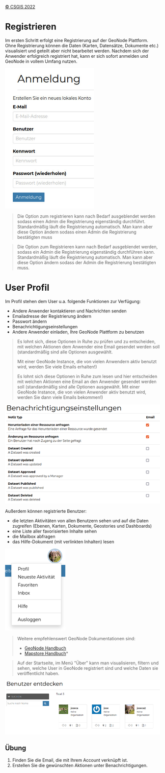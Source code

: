 <!-- the Menu -->

<link rel="stylesheet" media="all" href="../styles.css" />
<div id="logo"><a href="https://csgis.de">© CSGIS 2022</a></div>
<div id="menu"></div>
<div id="jumpMenu"></div>
<script src="../menu.js"></script>
<script src="../jumpmenu.js"></script>
<!-- the Menu -->

# Registrieren

Im ersten Schritt erfolgt eine Registrierung auf der GeoNode Plattform. Ohne Registrierung können die Daten (Karten, Datensätze, Dokumente etc.) visualisiert und geteilt aber nicht bearbeitet werden.
Nachdem sich der Anwender erfolgreich registriert hat, kann er sich sofort anmelden und GeoNode in vollem Umfang nutzen.

![Anmeldung](images/image2.jpg)

> Die Option zum registrieren kann nach Bedarf ausgeblendet werden sodass einen Admin die Registrierung eigenständig durchführt.
> Standardmäßig läuft die Registrierung automatisch. Man kann aber diese Option ändern sodass einen Admin die Registrierung bestätigten muss

> Die Option zum Registrieren kann nach Bedarf ausgeblendet werden, sodass ein Admin die Registrierung eigenständig durchführen kann.
> Standardmäßig läuft die Registrierung automatisch. Man kann aber diese Option ändern sodass der Admin die Registrierung bestätigten muss.

# User Profil

Im Profil stehen dem User u.a. folgende Funktionen zur Verfügung:

- Andere Anwender kontaktieren und Nachrichten senden
- Emailadresse der Registrierung ändern
- Passwort ändern
- Benachrichtigungseinstellungen
- Andere Anwender einladen, Ihre GeoNode Plattform zu benutzen

> Es lohnt sich, diese Optionen in Ruhe zu prüfen und zu entscheiden, mit welchen Aktionen dem Anwender eine Email gesendet werden soll (standardmäßig sind alle Optionen ausgewählt.
> 
> Mit einer GeoNode Instance, die von vielen Anwendern aktiv benutzt wird, werden Sie viele Emails erhalten!)
> 
> Es lohnt sich diese Optionen in Ruhe zum lesen und hier entscheiden mit welchen Aktionen eine Email an den Anwender gesendet werden soll (standardmäßig sind alle Optionen ausgewählt.
> Mit einer GeoNode Instance, die von vielen Anwender aktiv benutzt wird, werden Sie dann viele Emails bekommen!)

![Benachrichtigungen](images/image4.png)

Außerdem können registrierte Benutzer:

- die letzten Aktivitäten von allen Benutzern sehen und auf die Daten zugreifen (Ebenen, Karten, Dokumente, Geostories und Dashboards)
- eine Liste aller favorisierten Inhalte sehen
- die Mailbox abfragen
- das Hilfe-Dokument (mit verlinkten Inhalten) lesen

![Profil](images/image5.png)

> Weitere empfehlenswert GeoNode Dokumentationen sind:
> 
> - [GeoNode Handbuch](https://docs.geonode.org/en/master/usage/index.html)
> - [Mapstore Handbuch](https://mapstore.readthedocs.io/en/latest/user-guide/home-page/)* 

> Auf der Startseite, im Menü "Über"  kann man visualisieren, filtern und sehen, welche User in GeoNode registriert sind und welche Daten sie  veröffentlicht haben.


![Benutzer](images/image8.png)

## Übung

1. Finden Sie die Email, die mit Ihrem Account verknüpft ist.
2. Erstellen Sie die gewünschten Aktionen unter Benachrichtigungen.
